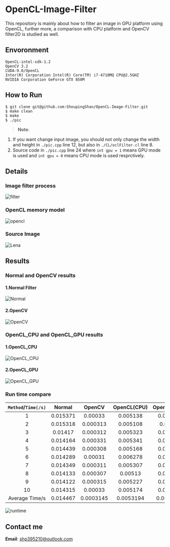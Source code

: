 # OpenCL-Image-Filter
  This repository is mainly about how to filter an image in GPU platform
using OpenCL, further more, a comparison with CPU platform and OpenCV
filter2D is studied as well.

## Envoronment
    OpenCL-intel-sdk-1.2
    OpenCV 3.2
    CUDA-9.0/OpenCL
    Inter(R) Corporation Intel(R) Core(TM) i7-4710MQ CPU@2.5GHZ
    NVIDIA Corporation GeForce GTX 850M
## How to Run
``` shell
$ git clone git@github.com:ShoupingShan/OpenCL-Image-Filter.git
$ make clean
$ make
$ ./pic
```
  >**Note**:
  1. If you want change input image, you should not only change the width
        and height in `./pic.cpp` line 12, but also in `./CL/oclFilter.cl` line 8.
  2. Source code in  `./pic.cpp` line 24 where `int gpu = 1` means GPU mode is used and `int gpu = 0` means CPU mode is used resprctively.
## Details
### Image filter process
![filter](image/filter.png)
### OpenCL memory model
![opencl](image/opencl.png)
### Source Image
![Lena](data/Lena.jpg)
## Results
### Normal and OpenCV results
#### 1.Normal Filter
![Normal](CPU/Normal.jpg)
#### 2.OpenCV
![OpenCV](CPU/OpenCV.jpg)

### OpenCL_CPU and OpenCL_GPU results
#### 1.OpenCL_CPU
![OpenCL_CPU](CPU/OpenCL_cpu.jpg)
#### 2.OpenCL_GPU
![OpenCL_GPU](GPU/OpenCL_gpu.jpg)

### Run time compare
| `Method`/`Time(/s)`  | Normal  | OpenCV  | OpenCL(CPU)  | OpenCL(GPU)   |
|:--------------------:|:-------:|:-------:|:------------:|:-------------:|
| 1  | 0.015371  | 0.00033 |0.005138 |0.000637 |
| 2  | 0.015318  | 0.000313|0.005108 |0.00064  |
| 3  | 0.01417   | 0.000312|0.005323 |0.000651 |
| 4  | 0.014164  | 0.000331|0.005341 |0.000621 |
| 5  | 0.014439  | 0.000308|0.005168 |0.000623 |
| 6  | 0.014289  | 0.00031 |0.006278 |0.000624 |
| 7  | 0.014349  | 0.000311|0.005307 |0.000625 |
| 8  | 0.014133  | 0.000307|0.00513  |0.000624 |
| 9  | 0.014122  | 0.000315|0.005227 |0.000624 |
|10  | 0.014315  | 0.00033 |0.005174 |0.000629 |
|Average Time/s  | 0.014467| 0.0003145|0.0053194 |0.0006298 |


![runtime](image/runtime.png)

## Contact me
**Email**: shp395210@outlook.com
